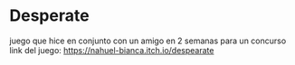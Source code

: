 # Desperate
juego que hice en conjunto con un amigo en 2 semanas para un concurso
link del juego: https://nahuel-bianca.itch.io/despearate
